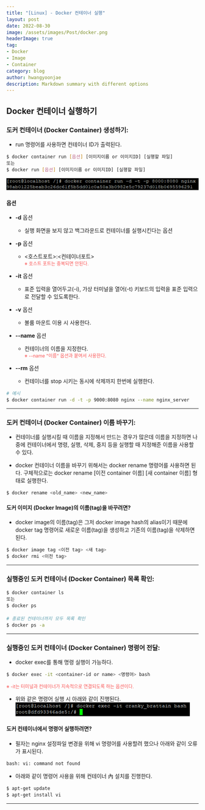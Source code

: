 ```yaml
---
title: "[Linux] - Docker 컨테이너 실행"
layout: post
date: 2022-08-30
image: /assets/images/Post/docker.png
headerImage: true
tag:
- Docker
- Image
- Container
category: blog
author: hwangyoonjae
description: Markdown summary with different options
---
```


## Docker 컨테이너 실행하기
### 도커 컨테이너 (Docker Container) 생성하기: 
- run 명령어를 사용하면 컨테이너 ID가 출력된다.
```bash
$ docker container run [옵션] [이미지이름 or 이미지ID] [실행할 파일]
또는
$ docker run [옵션] [이미지이름 or 이미지ID] [실행할 파일]
```
[![텍스트](/assets/images/Linux/docker%20container%20ID%20%EC%B6%9C%EB%A0%A5%20%ED%99%94%EB%A9%B4.PNG)](/assets/images/Linux/docker%20container%20ID%20%EC%B6%9C%EB%A0%A5%20%ED%99%94%EB%A9%B4.PNG)

#### 옵션
- **-d** 옵션
    - 실행 화면을 보지 않고 백그라운드로 컨테이너를 실행시킨다는 옵션

- **-p** 옵션
    - <호스트포트>:<컨테이너포트><br>
    <span style="color:#FA5858; font-size:12px">※ 호스트 포트는 중복되면 안된다.</span>

- **-it** 옵션
    - 표준 입력을 열어두고(-i), 가상 터미널을 열어(-t) 키보드의 입력을 표준 입력으로 전달할 수 있도록한다.

- **-v** 옵션
    - 볼륨 마운트 이용 시 사용한다.

- **--name** 옵션
    - 컨테이너의 이름을 지정한다.<br>
    <span style="color:#FA5858; font-size:12px">※ --name "이름" 옵션과 붙여서 사용한다.</span>

- **--rm** 옵션
    - 컨테이너를 stop 시키는 동시에 삭제까지 한번에 실행한다.

```bash
# 예시
$ docker container run -d -t -p 9000:8080 nginx --name nginx_server
```

* * *

### 도커 컨테이너 (Docker Container) 이름 바꾸기: 
- 컨테이너를 실행시킬 때 이름을 지정해서 만드는 경우가 많은데 이름을 지정하면 나중에 컨테이너에서 명령, 실행, 삭제, 중지 등을 실행할 때 지정해준 이름을 사용할 수 있다.

- docker 컨테이너 이름을 바꾸기 위해서는 docker rename 명령어를 사용하면 된다. 구체적으로는 docker rename [이전 container  이름] [새 container 이름] 형태로 실행한다.
```bash
$ docker rename <old_name> <new_name>
```

#### 도커 이미지 (Docker Image)의 이름(tag)을 바꾸려면?
- docker image의 이름(tag)은 그저 docker image hash의 alias이기 때문에 docker tag 명령어로 새로운 이름(tag)을 생성하고 기존의 이름(tag)을 삭제하면 된다.
```bash
$ docker image tag <이전 tag> <새 tag>
$ docker rmi <이전 tag>
```

* * *

### 실행중인 도커 컨테이너 (Docker Container) 목록 확인: 
```bash
$ docker container ls
또는
$ docker ps

# 종료된 컨테이너까지 모두 목록 확인
$ docker ps -a
```

* * *

### 실행중인 도커 컨테이너 (Docker Container) 명령어 전달:
- docker exec를 통해 명령 실행이 가능하다.
```bash
$ docker exec -it <container-id or name> <명령어> bash
```
<span style="color:#FA5858; font-size:12px">※ -it는 터미널과 컨테이너가 지속적으로 연결되도록 하는 옵션이다.</span>

- 위와 같은 명령어 실행 시 아래와 같이 진행된다.
[![텍스트](/assets/images/Linux/docker%20container%20%EB%AA%85%EB%A0%B9%EC%96%B4%20%EC%A0%84%EB%8B%AC%20%ED%99%94%EB%A9%B4.PNG)](/assets/images/Linux/docker%20container%20%EB%AA%85%EB%A0%B9%EC%96%B4%20%EC%A0%84%EB%8B%AC%20%ED%99%94%EB%A9%B4.PNG)

#### 도커 컨테이너에서 명령어 실행하려면?
- 필자는 nginx 설정파일 변경을 위해 vi 명령어를 사용할려 했으나 아래와 같이 오류가 표시된다.
```bash
bash: vi: command not found
```

- 아래와 같이 명령어 사용을 위해 컨테이너 內 설치를 진행한다.
```bash
$ apt-get update
$ apt-get install vi
```

* * *